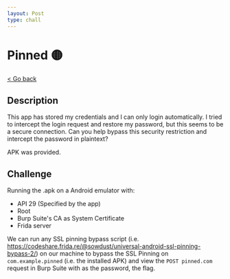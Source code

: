 ```yaml
---
layout: Post
type: chall
---
```

# Pinned 🟡

<a class="back-link" href="../../">< Go back</a>

## Description

This app has stored my credentials and I can only login automatically. I tried to intercept the login request and restore my password, but this seems to be a secure connection. Can you help bypass this security restriction and intercept the password in plaintext?

APK was provided.

## Challenge

Running the .apk on a Android emulator with:

- API 29 (Specified by the app)
- Root
- Burp Suite's CA as System Certificate
- Frida server

We can run any SSL pinning bypass script (i.e. <https://codeshare.frida.re/@sowdust/universal-android-ssl-pinning-bypass-2/>) on our machine to bypass the SSL Pinning on `com.example.pinned` (i.e. the installed APK) and view the `POST pinned.com` request in Burp Suite with as the password, the flag.
